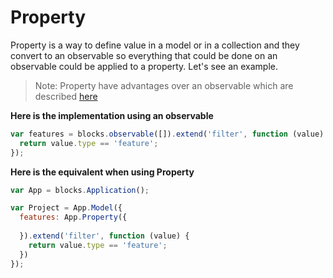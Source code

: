# Property

Property is a way to define value in a model or in a collection and they convert to an observable so everything that could be done on an observable could be applied to a property. Let's see an example.

> Note: Property have advantages over an observable which are described [here](../property/options.md)

**Here is the implementation using an observable**
```javascript
var features = blocks.observable([]).extend('filter', function (value) {
  return value.type == 'feature';
});
```

**Here is the equivalent when using Property**
```javascript
var App = blocks.Application();

var Project = App.Model({
  features: App.Property({
    
  }).extend('filter', function (value) {
    return value.type == 'feature';
  })
});
```
